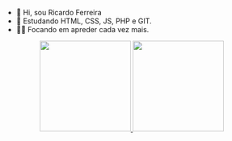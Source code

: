 - 👋 Hi, sou Ricardo Ferreira
- 🌱 Estudando HTML, CSS, JS, PHP e GIT.
- 🐱‍🏍 Focando em apreder cada vez mais.

<div align="center">
  <a href="https://github.com/RickFer1986">
  <img height="180em" src="https://github-readme-stats.vercel.app/api?username=RickFer1986&show_icons=true&theme=dracula&include_all_commits=true&count_private=true"/>
  <img height="180em" src="https://github-readme-stats.vercel.app/api/top-langs/?username=RickFer1986&layout=compact&langs_count=7&theme=dracula"/>
</div>

<!---
RickFer1986/RickFer1986 is a ✨ special ✨ repository because its `README.md` (this file) appears on your GitHub profile.
You can click the Preview link to take a look at your changes.
--->
